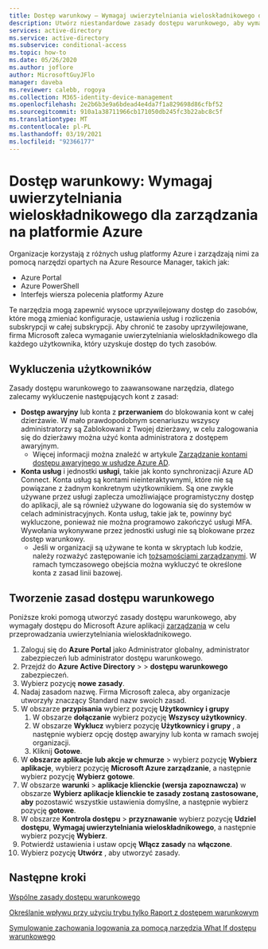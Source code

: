 ```yaml
---
title: Dostęp warunkowy — Wymagaj uwierzytelniania wieloskładnikowego dla zarządzania platformy Azure — Azure Active Directory
description: Utwórz niestandardowe zasady dostępu warunkowego, aby wymagać uwierzytelniania wieloskładnikowego na potrzeby zadań zarządzania platformy Azure
services: active-directory
ms.service: active-directory
ms.subservice: conditional-access
ms.topic: how-to
ms.date: 05/26/2020
ms.author: joflore
author: MicrosoftGuyJFlo
manager: daveba
ms.reviewer: calebb, rogoya
ms.collection: M365-identity-device-management
ms.openlocfilehash: 2e2b6b3e9a6bdead4e4da7f1a829698d86cfbf52
ms.sourcegitcommit: 910a1a38711966cb171050db245fc3b22abc8c5f
ms.translationtype: MT
ms.contentlocale: pl-PL
ms.lasthandoff: 03/19/2021
ms.locfileid: "92366177"
---
```

# <a name="conditional-access-require-mfa-for-azure-management"></a>Dostęp warunkowy: Wymagaj uwierzytelniania wieloskładnikowego dla zarządzania na platformie Azure

Organizacje korzystają z różnych usług platformy Azure i zarządzają nimi za pomocą narzędzi opartych na Azure Resource Manager, takich jak:

* Azure Portal
* Azure PowerShell
* Interfejs wiersza polecenia platformy Azure

Te narzędzia mogą zapewnić wysoce uprzywilejowany dostęp do zasobów, które mogą zmieniać konfiguracje, ustawienia usług i rozliczenia subskrypcji w całej subskrypcji. Aby chronić te zasoby uprzywilejowane, firma Microsoft zaleca wymaganie uwierzytelniania wieloskładnikowego dla każdego użytkownika, który uzyskuje dostęp do tych zasobów.

## <a name="user-exclusions"></a>Wykluczenia użytkowników

Zasady dostępu warunkowego to zaawansowane narzędzia, dlatego zalecamy wykluczenie następujących kont z zasad:

* **Dostęp awaryjny** lub konta z **przerwaniem** do blokowania kont w całej dzierżawie. W mało prawdopodobnym scenariuszu wszyscy administratorzy są Zablokowani z Twojej dzierżawy, w celu zalogowania się do dzierżawy można użyć konta administratora z dostępem awaryjnym.
   * Więcej informacji można znaleźć w artykule [Zarządzanie kontami dostępu awaryjnego w usłudze Azure AD](../roles/security-emergency-access.md).
* **Konta usług** i jednostki **usługi**, takie jak konto synchronizacji Azure AD Connect. Konta usług są kontami nieinteraktywnymi, które nie są powiązane z żadnym konkretnym użytkownikiem. Są one zwykle używane przez usługi zaplecza umożliwiające programistyczny dostęp do aplikacji, ale są również używane do logowania się do systemów w celach administracyjnych. Konta usług, takie jak te, powinny być wykluczone, ponieważ nie można programowo zakończyć usługi MFA. Wywołania wykonywane przez jednostki usługi nie są blokowane przez dostęp warunkowy.
   * Jeśli w organizacji są używane te konta w skryptach lub kodzie, należy rozważyć zastępowanie ich [tożsamościami zarządzanymi](../managed-identities-azure-resources/overview.md). W ramach tymczasowego obejścia można wykluczyć te określone konta z zasad linii bazowej.

## <a name="create-a-conditional-access-policy"></a>Tworzenie zasad dostępu warunkowego

Poniższe kroki pomogą utworzyć zasady dostępu warunkowego, aby wymagały dostępu do Microsoft Azure aplikacji [zarządzania](concept-conditional-access-cloud-apps.md#microsoft-azure-management) w celu przeprowadzania uwierzytelniania wieloskładnikowego.

1. Zaloguj się do **Azure Portal** jako Administrator globalny, administrator zabezpieczeń lub administrator dostępu warunkowego.
1. Przejdź do **Azure Active Directory**  >    >  **dostępu warunkowego** zabezpieczeń.
1. Wybierz pozycję **nowe zasady**.
1. Nadaj zasadom nazwę. Firma Microsoft zaleca, aby organizacje utworzyły znaczący Standard nazw swoich zasad.
1. W obszarze **przypisania** wybierz pozycję **Użytkownicy i grupy**
   1. W obszarze **dołączanie** wybierz pozycję **Wszyscy użytkownicy**.
   1. W obszarze **Wyklucz** wybierz pozycję **Użytkownicy i grupy** , a następnie wybierz opcję dostęp awaryjny lub konta w ramach swojej organizacji. 
   1. Kliknij **Gotowe**.
1. W **obszarze aplikacje lub akcje w chmurze**  >  wybierz pozycję **Wybierz aplikacje**, wybierz pozycję **Microsoft Azure zarządzanie**, a następnie wybierz pozycję **Wybierz** **gotowe**.
1. W obszarze **warunki**  >  **aplikacje klienckie (wersja zapoznawcza)** w obszarze **Wybierz aplikacje klienckie te zasady zostaną zastosowane, aby** pozostawić wszystkie ustawienia domyślne, a następnie wybierz pozycję **gotowe**.
1. W obszarze **Kontrola dostępu**  >  **przyznawanie** wybierz pozycję **Udziel dostępu**, **Wymagaj uwierzytelniania wieloskładnikowego**, a następnie wybierz pozycję **Wybierz**.
1. Potwierdź ustawienia i ustaw opcję **Włącz zasady** na **włączone**.
1. Wybierz pozycję **Utwórz** , aby utworzyć zasady.

## <a name="next-steps"></a>Następne kroki

[Wspólne zasady dostępu warunkowego](concept-conditional-access-policy-common.md)

[Określanie wpływu przy użyciu trybu tylko Raport z dostępem warunkowym](howto-conditional-access-insights-reporting.md)

[Symulowanie zachowania logowania za pomocą narzędzia What If dostępu warunkowego](troubleshoot-conditional-access-what-if.md)
